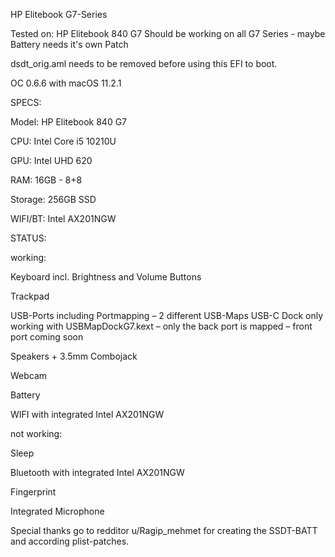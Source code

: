 HP Elitebook G7-Series

Tested on: HP Elitebook 840 G7
Should be working on all G7 Series - maybe Battery needs it's own Patch

dsdt_orig.aml needs to be removed before using this EFI to boot.

OC 0.6.6 with macOS 11.2.1


SPECS:

Model: HP Elitebook 840 G7

CPU: Intel Core i5 10210U

GPU: Intel UHD 620

RAM: 16GB - 8+8

Storage: 256GB SSD

WIFI/BT: Intel AX201NGW


STATUS:

working:

Keyboard incl. Brightness and Volume Buttons

Trackpad

USB-Ports including Portmapping – 2 different USB-Maps
USB-C Dock only working with USBMapDockG7.kext – only the back port is mapped – front port coming soon

Speakers + 3.5mm Combojack

Webcam

Battery

WIFI with integrated Intel AX201NGW

not working:

Sleep 

Bluetooth with integrated Intel AX201NGW

Fingerprint

Integrated Microphone


Special thanks go to redditor u/Ragip_mehmet for creating the SSDT-BATT and according plist-patches.
